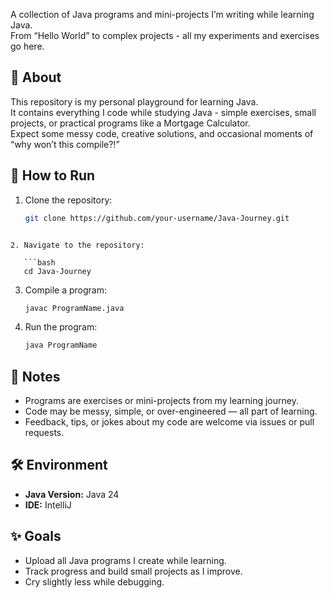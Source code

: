 A collection of Java programs and mini-projects I’m writing while learning Java.  
From “Hello World” to complex projects - all my experiments and exercises go here.

## 📌 About
This repository is my personal playground for learning Java.  
It contains everything I code while studying Java - simple exercises, small projects, or practical programs like a Mortgage Calculator.  
Expect some messy code, creative solutions, and occasional moments of “why won’t this compile?!”

## 🚀 How to Run
1. Clone the repository:
   ```bash
   git clone https://github.com/your-username/Java-Journey.git
````

2. Navigate to the repository:

   ```bash
   cd Java-Journey
   ````
3. Compile a program:

   ```bash
   javac ProgramName.java
   ```
4. Run the program:

   ```bash
   java ProgramName
   ```

## 📖 Notes

* Programs are exercises or mini-projects from my learning journey.
* Code may be messy, simple, or over-engineered — all part of learning.
* Feedback, tips, or jokes about my code are welcome via issues or pull requests.

## 🛠 Environment

* **Java Version:** Java 24
* **IDE:** IntelliJ

## ✨ Goals

* Upload all Java programs I create while learning.
* Track progress and build small projects as I improve.
* Cry slightly less while debugging.

```
```
